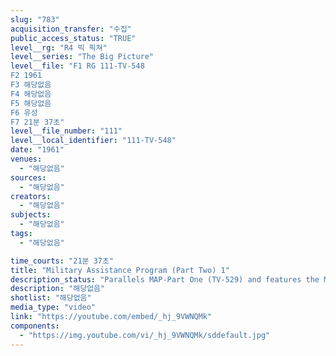 ```yaml
---
slug: "783"
acquisition_transfer: "수집"
public_access_status: "TRUE"
level__rg: "R4 빅 픽쳐"
level__series: "The Big Picture"
level__file: "F1 RG 111-TV-548
F2 1961
F3 해당없음
F4 해당없음
F5 해당없음
F6 유성
F7 21분 37초"
level__file_number: "111"
level__local_identifier: "111-TV-548"
date: "1961"
venues: 
  - "해당없음"
sources: 
  - "해당없음"
creators: 
  - "해당없음"
subjects: 
  - "해당없음"
tags: 
  - "해당없음"

time_courts: "21분 37초"
title: "Military Assistance Program (Part Two) 1"
description_status: "Parallels MAP-Part One (TV-529) and features the Military Assistance Program in the Far East, and how it is essential to our allies."
description: "해당없음"
shotlist: "해당없음"
media_type: "video"
link: "https://youtube.com/embed/_hj_9VWNQMk"
components: 
  - "https://img.youtube.com/vi/_hj_9VWNQMk/sddefault.jpg"
---
```

